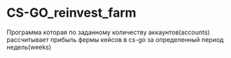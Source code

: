 # CS-GO_reinvest_farm
Программа которая по заданному количеству аккаунтов(accounts) рассчитывает прибыль фермы кейсов в cs-go за определенный период недель(weeks)
